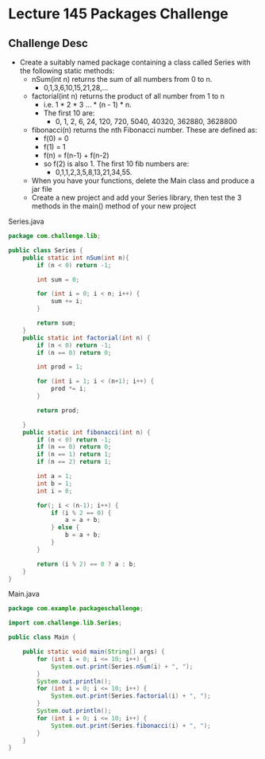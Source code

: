 # Lecture 145 Packages Challenge

## Challenge Desc
* Create a suitably named package containing a class called Series with the following static methods:
  * nSum(int n) returns the sum of all numbers from 0 to n. 
    * 0,1,3,6,10,15,21,28,...
  * factorial(int n) returns the product of all number from 1 to n
    * i.e. 1 * 2 * 3 ... * (n - 1) * n.
    * The first 10 are:
      * 0, 1, 2, 6, 24, 120, 720, 5040, 40320, 362880, 3628800
  * fibonacci(n) returns the nth Fibonacci number. These are defined as:
    * f(0) = 0
    * f(1) = 1
    * f(n) = f(n-1) + f(n-2)
    * so f(2) is also 1. The first 10 fib numbers are:
      * 0,1,1,2,3,5,8,13,21,34,55.
  * When you have your functions, delete the Main class and produce a jar file
  * Create a new project and add your Series library, then test the 3 methods in the main() method of your new project

Series.java

```java
package com.challenge.lib;

public class Series {
    public static int nSum(int n){
        if (n < 0) return -1;

        int sum = 0;

        for (int i = 0; i < n; i++) {
            sum += i;
        }

        return sum;
    }
    public static int factorial(int n) {
        if (n < 0) return -1;
        if (n == 0) return 0;

        int prod = 1;

        for (int i = 1; i < (n+1); i++) {
            prod *= i;
        }

        return prod;

    }
    public static int fibonacci(int n) {
        if (n < 0) return -1;
        if (n == 0) return 0;
        if (n == 1) return 1;
        if (n == 2) return 1;

        int a = 1;
        int b = 1;
        int i = 0;

        for(; i < (n-1); i++) {
            if (i % 2 == 0) {
                a = a + b;
            } else {
                b = a + b;
            }
        }

        return (i % 2) == 0 ? a : b;
    }
}
```

Main.java

```java
package com.example.packageschallenge;

import com.challenge.lib.Series;

public class Main {

    public static void main(String[] args) {
        for (int i = 0; i <= 10; i++) {
            System.out.print(Series.nSum(i) + ", ");
        }
        System.out.println();
        for (int i = 0; i <= 10; i++) {
            System.out.print(Series.factorial(i) + ", ");
        }
        System.out.println();
        for (int i = 0; i <= 10; i++) {
            System.out.print(Series.fibonacci(i) + ", ");
        }
    }
}
```


